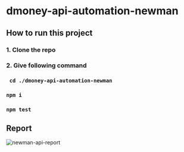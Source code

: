 # dmoney-api-automation-newman
## How to run this project

### 1. Clone the repo
### 2. Give following command
### ``` cd ./dmoney-api-automation-newman```
### ``` npm i ```
### ``` npm test ```

## Report
![newman-api-report](https://user-images.githubusercontent.com/107872566/176845782-6b188375-cd22-4c87-8767-5e24734eea3e.PNG)
